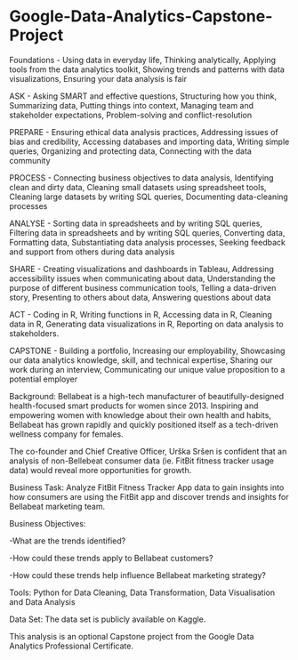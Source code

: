 # Google-Data-Analytics-Capstone-Project

Foundations - Using data in everyday life, Thinking analytically, Applying tools from the data analytics toolkit, Showing trends and patterns with data visualizations, Ensuring your data analysis is fair

ASK - Asking SMART and effective questions, Structuring how you think, Summarizing data, Putting things into context, Managing team and stakeholder expectations, Problem-solving and conflict-resolution

PREPARE - Ensuring ethical data analysis practices, Addressing issues of bias and credibility, Accessing databases and importing data, Writing simple queries, Organizing and protecting data, Connecting with the data community

PROCESS - Connecting business objectives to data analysis, Identifying clean and dirty data, Cleaning small datasets using spreadsheet tools, Cleaning large datasets by writing SQL queries, Documenting data-cleaning processes

ANALYSE - Sorting data in spreadsheets and by writing SQL queries, Filtering data in spreadsheets and by writing SQL queries, Converting data, Formatting data, Substantiating data analysis processes, Seeking feedback and support from others during data analysis

SHARE - Creating visualizations and dashboards in Tableau, Addressing accessibility issues when communicating about data, Understanding the purpose of different business communication tools, Telling a data-driven story, Presenting to others about data, Answering questions about data

ACT - Coding in R, Writing functions in R, Accessing data in R, Cleaning data in R, Generating data visualizations in R, Reporting on data analysis to stakeholders.

CAPSTONE - Building a portfolio, Increasing our employability, Showcasing our data analytics knowledge, skill, and technical expertise, Sharing our work during an interview, Communicating our unique value proposition to a potential employer


Background:
Bellabeat is a high-tech manufacturer of beautifully-designed health-focused smart products for women since 2013. Inspiring and empowering women with knowledge about their own health and habits, Bellabeat has grown rapidly and quickly positioned itself as a tech-driven wellness company for females.

The co-founder and Chief Creative Officer, Urška Sršen is confident that an analysis of non-Bellebeat consumer data (ie. FitBit fitness tracker usage data) would reveal more opportunities for growth.

Business Task: Analyze FitBit Fitness Tracker App data to gain insights into how consumers are using the FitBit app and discover trends and insights for Bellabeat marketing team.

Business Objectives:

-What are the trends identified?

-How could these trends apply to Bellabeat customers?

-How could these trends help influence Bellabeat marketing strategy?

Tools:
Python for Data Cleaning, Data Transformation, Data Visualisation and Data Analysis

Data Set: The data set is publicly available on Kaggle.

This analysis is an optional Capstone project from the Google Data Analytics Professional Certificate.


